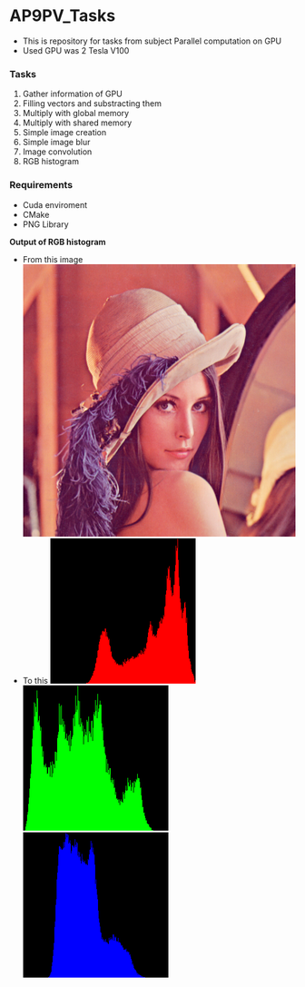 # AP9PV_Tasks
* This is repository for tasks from subject Parallel computation on GPU
* Used GPU was 2 Tesla V100
### Tasks ###
1) Gather information of GPU
2) Filling vectors and substracting them
3) Multiply with global memory
4) Multiply with shared memory
5) Simple image creation
6) Simple image blur
7) Image convolution
8) RGB histogram

### Requirements ###
* Cuda enviroment
* CMake
* PNG Library

**Output of RGB histogram**
* From this image
![alt text](https://github.com/m-trinacty/AP9PV_Tasks/blob/main/Example_8-RGB_histogram/lena.png?raw=true)
* To this
![alt text](https://github.com/m-trinacty/AP9PV_Tasks/blob/main/Example_8-RGB_histogram/histRed.png?raw=true)
![alt text](https://github.com/m-trinacty/AP9PV_Tasks/blob/main/Example_8-RGB_histogram/histGreen.png?raw=true)
![alt text](https://github.com/m-trinacty/AP9PV_Tasks/blob/main/Example_8-RGB_histogram/histBlue.png?raw=true)
